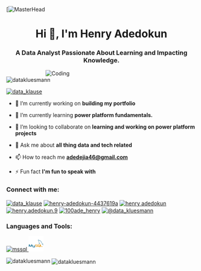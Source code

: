 [![MasterHead](https://www.mastersindatascience.org/wp-content/uploads/sites/54/2022/05/5977_data-vis-hero-p1.jpeg)


<h1 align="center">Hi 👋, I'm Henry Adedokun</h1>
<h3 align="center">A Data Analyst Passionate About Learning and Impacting Knowledge.</h3>
<img align="right" alt="Coding" width="400" src="https://media.giphy.com/media/v1.Y2lkPTc5MGI3NjExZDk1YzE1NzI2OGQwOGEwNThlNzIzYTJiNTI3ZTJjYzY1NDE5NDQ1MSZlcD12MV9pbnRlcm5hbF9naWZzX2dpZklkJmN0PWc/3oKIPEqDGUULpEU0aQ/giphy.gif">

<p align="left"> <img src="https://komarev.com/ghpvc/?username=datakluesmann&label=Profile%20views&color=0e75b6&style=flat" alt="datakluesmann" /> </p>

<p align="left"> <a href="https://twitter.com/data_klause" target="blank"><img src="https://img.shields.io/twitter/follow/data_klause?logo=twitter&style=for-the-badge" alt="data_klause" /></a> </p>

- 🔭 I’m currently working on **building my portfolio**

- 🌱 I’m currently learning **power platform fundamentals.**

- 👯 I’m looking to collaborate on **learning and working on power platform projects**

- 💬 Ask me about **all thing data and tech related**

- 📫 How to reach me **adedejia46@gmail.com**

- ⚡ Fun fact **I'm fun to speak with**

<h3 align="left">Connect with me:</h3>
<p align="left">
<a href="https://twitter.com/data_klause" target="blank"><img align="center" src="https://raw.githubusercontent.com/rahuldkjain/github-profile-readme-generator/master/src/images/icons/Social/twitter.svg" alt="data_klause" height="30" width="40" /></a>
<a href="https://linkedin.com/in/henry-adedokun-4437619a" target="blank"><img align="center" src="https://raw.githubusercontent.com/rahuldkjain/github-profile-readme-generator/master/src/images/icons/Social/linked-in-alt.svg" alt="henry-adedokun-4437619a" height="30" width="40" /></a>
<a href="https://kaggle.com/henry adedokun" target="blank"><img align="center" src="https://raw.githubusercontent.com/rahuldkjain/github-profile-readme-generator/master/src/images/icons/Social/kaggle.svg" alt="henry adedokun" height="30" width="40" /></a>
<a href="https://fb.com/henry.adedokun.9" target="blank"><img align="center" src="https://raw.githubusercontent.com/rahuldkjain/github-profile-readme-generator/master/src/images/icons/Social/facebook.svg" alt="henry.adedokun.9" height="30" width="40" /></a>
<a href="https://instagram.com/100ade_henry" target="blank"><img align="center" src="https://raw.githubusercontent.com/rahuldkjain/github-profile-readme-generator/master/src/images/icons/Social/instagram.svg" alt="100ade_henry" height="30" width="40" /></a>
<a href="https://medium.com/@data_kluesmann" target="blank"><img align="center" src="https://raw.githubusercontent.com/rahuldkjain/github-profile-readme-generator/master/src/images/icons/Social/medium.svg" alt="@data_kluesmann" height="30" width="40" /></a>
</p>

<h3 align="left">Languages and Tools:</h3>
<p align="left"> <a href="https://www.microsoft.com/en-us/sql-server" target="_blank" rel="noreferrer"> <img src="https://www.svgrepo.com/show/303229/microsoft-sql-server-logo.svg" alt="mssql" width="40" height="40"/> </a> <a href="https://www.mysql.com/" target="_blank" rel="noreferrer"> <img src="https://raw.githubusercontent.com/devicons/devicon/master/icons/mysql/mysql-original-wordmark.svg" alt="mysql" width="40" height="40"/> </a> </p>

<p><img align="left" src="https://github-readme-stats.vercel.app/api/top-langs?username=datakluesmann&show_icons=true&locale=en&layout=compact" alt="datakluesmann" /></p>

<p>&nbsp;<img align="center" src="https://github-readme-stats.vercel.app/api?username=datakluesmann&show_icons=true&locale=en" alt="datakluesmann" /></p>

